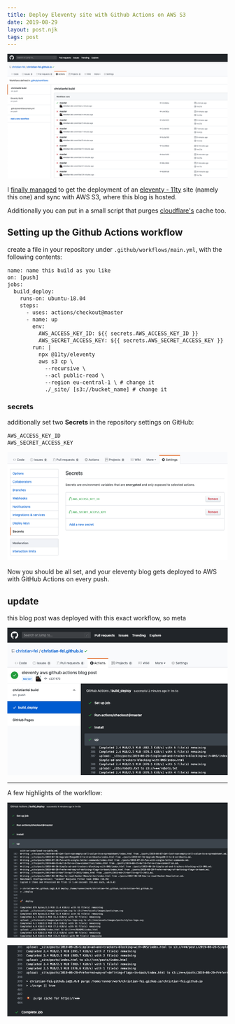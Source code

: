 ```yaml
---
title: Deploy Eleventy site with Github Actions on AWS S3
date: 2019-08-29
layout: post.njk
tags: post
---
```


![gh-actions-working.png](/assets/images/posts/eleventy-github-actions-aws/gh-actions-working.png)

I [finally managed](https://twitter.com/christian_fei/status/1167164272096550912) to get the deployment of an [eleventy - 11ty](https://www.11ty.io) site (namely this one) and sync with AWS S3, where this blog is hosted.

Additionally you can put in a small script that purges [cloudflare's](https://www.cloudflare.com) cache too.


## Setting up the Github Actions workflow

create a file in your repository under `.github/workflows/main.yml`, with the following contents:

```
name: name this build as you like
on: [push]
jobs:
  build_deploy:
    runs-on: ubuntu-18.04
    steps:
      - uses: actions/checkout@master
      - name: up
        env:
          AWS_ACCESS_KEY_ID: ${{ secrets.AWS_ACCESS_KEY_ID }}
          AWS_SECRET_ACCESS_KEY: ${{ secrets.AWS_SECRET_ACCESS_KEY }}
        run: |
          npx @11ty/eleventy
          aws s3 cp \
            --recursive \
            --acl public-read \
            --region eu-central-1 \ # change it
            ./_site/ [s3://bucket_name] # change it
```

### secrets

additionally set two **Secrets** in the repository settings on GitHub:

```
AWS_ACCESS_KEY_ID
AWS_SECRET_ACCESS_KEY
```

![gh-actions-github-secrets.png](/assets/images/posts/eleventy-github-actions-aws/gh-actions-github-secrets.png)

Now you should be all set, and your eleventy blog gets deployed to AWS with GitHub Actions on every push.


## update

this blog post was deployed with this exact workflow, so meta

![gh-actions-deploy-blog-post.png](/assets/images/posts/eleventy-github-actions-aws/gh-actions-deploy-blog-post.png)

---

A few highlights of the workflow:

![gh-actions-build-deploy.png](/assets/images/posts/eleventy-github-actions-aws/gh-actions-build-deploy.png)

![gh-actions-cloudflare-purge-cache.png](/assets/images/posts/eleventy-github-actions-aws/gh-actions-cloudflare-purge-cache.png)
